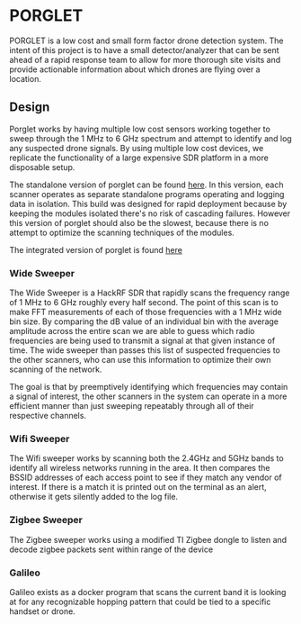 # PORGLET

PORGLET is a low cost and small form factor drone detection system.  The intent of this project is to have a small detector/analyzer that can be sent ahead of a rapid response team to allow for more thorough site visits and provide actionable information about which drones are flying over a location.

## Design

Porglet works by having multiple low cost sensors working together to sweep through the 1 MHz to 6 GHz spectrum and attempt to identify and log any suspected drone signals.  By using multiple low cost devices, we replicate the functionality of a large expensive SDR platform in a more disposable setup.

The standalone version of porglet can be found [here](./standAlone/).  In this version, each scanner operates as separate standalone programs operating and logging data in isolation.  This build was designed for rapid deployment because by keeping the modules isolated there's no risk of cascading failures.  However this version of porglet should also be the slowest, because there is no attempt to optimize the scanning techniques of the modules.

The integrated version of porglet is found [here](./dev/)

### Wide Sweeper

The Wide Sweeper is a HackRF SDR that rapidly scans the frequency range of 1 MHz to 6 GHz roughly every half second.  The point of this scan is to make FFT measurements of each of those frequencies with a 1 MHz wide bin size.  By comparing the dB value of an individual bin with the average amplitude across the entire scan we are able to guess which radio frequencies are being used to transmit a signal at that given instance of time.  The wide sweeper than passes this list of suspected frequencies to the other scanners, who can use this information to optimize their own scanning of the network.  

The goal is that by preemptively identifying which frequencies may contain a signal of interest, the other scanners in the system can operate in a more efficient manner than just sweeping repeatably through all of their respective channels.

### Wifi Sweeper

The Wifi sweeper works by scanning both the 2.4GHz and 5GHz bands to identify all wireless networks running in the area.  It then compares the BSSID addresses of each access point to see if they match any vendor of interest.  If there is a match it is printed out on the terminal as an alert, otherwise it gets silently added to the log file.

### Zigbee Sweeper

The Zigbee sweeper works using a modified TI Zigbee dongle to listen and decode zigbee packets sent within range of the device

### Galileo

Galileo exists as a docker program that scans the current band it is looking at for any recognizable hopping pattern that could be tied to a specific handset or drone.
